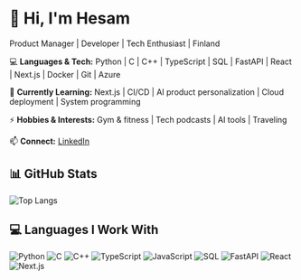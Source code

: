 # 👋 Hi, I'm Hesam

Product Manager | Developer | Tech Enthusiast | Finland  

💻 **Languages & Tech:** Python | C | C++ | TypeScript | SQL | FastAPI | React | Next.js | Docker | Git | Azure

🌱 **Currently Learning:** Next.js | CI/CD | AI product personalization | Cloud deployment | System programming  

⚡ **Hobbies & Interests:** Gym & fitness | Tech podcasts | AI tools | Traveling  

📫 **Connect:** [LinkedIn](https://www.linkedin.com/in/hesam-vahib/)

## 📊 GitHub Stats

![Top Langs](https://github-readme-stats.vercel.app/api/top-langs/?username=HesamVahib&layout=compact&theme=tokyonight)

## 💻 Languages I Work With

![Python](https://img.shields.io/badge/Python-3776AB?style=for-the-badge&logo=python&logoColor=white)
![C](https://img.shields.io/badge/C-00599C?style=for-the-badge&logo=c&logoColor=white)
![C++](https://img.shields.io/badge/C++-00599C?style=for-the-badge&logo=cplusplus&logoColor=white)
![TypeScript](https://img.shields.io/badge/TypeScript-3178C6?style=for-the-badge&logo=typescript&logoColor=white)
![JavaScript](https://img.shields.io/badge/JavaScript-F7DF1E?style=for-the-badge&logo=javascript&logoColor=black)
![SQL](https://img.shields.io/badge/SQL-003B57?style=for-the-badge&logo=postgresql&logoColor=white)
![FastAPI](https://img.shields.io/badge/FastAPI-009688?style=for-the-badge&logo=fastapi&logoColor=white)
![React](https://img.shields.io/badge/React-20232A?style=for-the-badge&logo=react&logoColor=61DAFB)
![Next.js](https://img.shields.io/badge/Next.js-000000?style=for-the-badge&logo=nextdotjs&logoColor=white)


